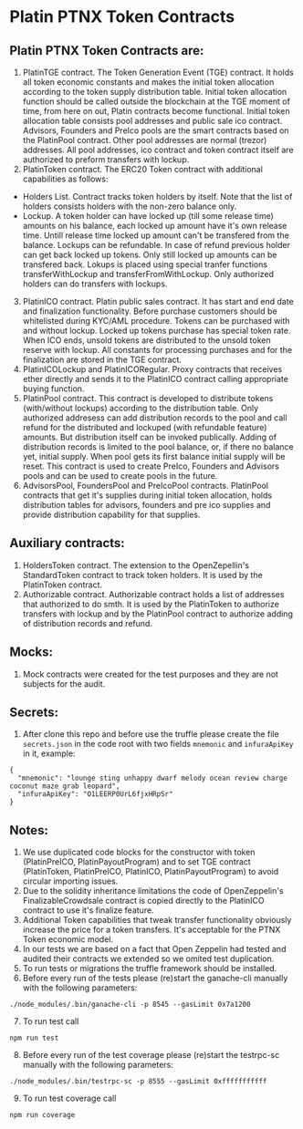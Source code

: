 # Platin PTNX Token Contracts

## Platin PTNX Token Contracts are:

1. PlatinTGE contract. The Token Generation Event (TGE) contract. It holds all token economic constants and makes the initial token allocation according to the token supply distribution table. Initial token allocation function should be called outside the blockchain at the TGE moment of time, from here on out, Platin contracts become functional. Initial token allocation table consists pool addresses and public sale ico contract. Advisors, Founders and PreIco pools are the smart contracts based on the PlatinPool contract. Other pool addresses are normal (trezor) addresses. All pool addresses, ico contract and token contract itself are authorized to preform transfers with lockup. 
2. PlatinToken contract. The ERC20 Token contract with additional capabilities as follows:
- Holders List. Contract tracks token holders by itself. Note that the list of holders consists holders with the non-zero balance only.
- Lockup. A token holder can have locked up (till some release time) amounts on his balance, each locked up amount have it's own release time. Untill release time locked up amount can't be transfered from the balance. Lockups can be refundable. In case of refund previous holder can get back locked up tokens. Only still locked up amounts can be transfered back. Lokups is placed using special tranfer functions transferWithLockup and transferFromWithLockup. Only authorized holders can do transfers with lockups.
3. PlatinICO contract. Platin public sales contract. It has start and end date and finalization functionality. Before purchase customers should be whitelisted during KYC/AML procedure. Tokens can be purchased with and without lockup. Locked up tokens purchase has special token rate. When ICO ends, unsold tokens are distributed to the unsold token reserve with lockup. All constants for processing purchases and for the finalization are stored in the TGE contract.
4. PlatinICOLockup and PlatinICORegular. Proxy contracts that receives ether directly and sends it to the PlatinICO contract calling appropriate buying function.
5. PlatinPool contract. This contract is developed to distribute tokens (with/without lockups) according to the distribution table. Only authorized addresess can add distribution records to the pool and call refund for the distributed and lockuped (with refundable feature) amounts. But distribution itself can be invoked publically. 
Adding of distribution records is limited to the pool balance, or, if there no balance yet, initial supply. When pool gets its first balance initial supply will be reset. This contract is used to create PreIco, Founders and Advisors pools and can be used to create pools in the future. 
6. AdvisorsPool, FoundersPool and PreIcoPool contracts. PlatinPool contracts that get it's supplies during initial token allocation, holds distribution tables for advisors, founders and pre ico supplies and provide distribution capability for that supplies.


## Auxiliary contracts:

1. HoldersToken contract. The extension to the OpenZepellin's StandardToken contract to track token holders. It is used by the PlatinToken contract.
2. Authorizable contract. Authorizable contract holds a list of addresses that authorized to do smth. It is used by the PlatinToken to authorize transfers with lockup and by the PlatinPool contract to authorize adding of distribution records and refund.


## Mocks:

1. Mock contracts were created for the test purposes and they are not subjects for the audit.

## Secrets:

1. After clone this repo and before use the truffle please create the file `secrets.json` in the code root with two fields `mnemonic` and `infuraApiKey` in it, example:
```
{
  "mnemonic": "lounge sting unhappy dwarf melody ocean review charge coconut maze grab leopard",
  "infuraApiKey": "O1LEERP0UrL6fjxHRpSr"
}
```

## Notes:

1. We use duplicated code blocks for the constructor with token (PlatinPreICO, PlatinPayoutProgram) and to set TGE contract (PlatinToken, PlatinPreICO, PlatinICO, PlatinPayoutProgram) to avoid circular importing issues.
2. Due to the solidity inheritance limitations the code of OpenZeppelin's FinalizableCrowdsale contract is copied directly to the PlatinICO contract to use it's finalize feature.
3. Additional Token capabilities that tweak transfer functionality obviously increase the price for a token transfers. It's acceptable for the PTNX Token economic model.
4. In our tests we are based on a fact that Open Zeppelin had tested and audited their contracts we extended so we omited test duplication.
5. To run tests or migrations the truffle framework should be installed.
6. Before every run of the tests please (re)start the ganache-cli manually with the following parameters: 
```
./node_modules/.bin/ganache-cli -p 8545 --gasLimit 0x7a1200
```
7. To run test call 
```
npm run test
```
8. Before every run of the test coverage please (re)start the testrpc-sc manually with the following parameters: 
```
./node_modules/.bin/testrpc-sc -p 8555 --gasLimit 0xfffffffffff
```
9. To run test coverage call 
```
npm run coverage
```
